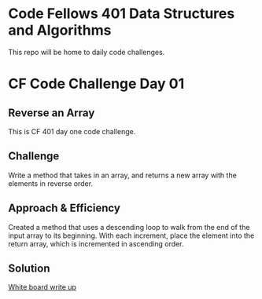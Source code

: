 # Code Fellows 401 Data Structures and Algorithms
This repo will be home to daily code challenges.


# CF Code Challenge Day 01
## Reverse an Array
This is CF 401 day one code challenge.

## Challenge
Write a method that takes in an array, and returns a new array with the elements in reverse order.

## Approach & Efficiency
Created a method that uses a descending loop to walk from the end of the input array to its
beginning. With each increment, place the element into the return array, which is incremented in
ascending order.

## Solution
[White board write up](assets/array_reverse.jpg)
